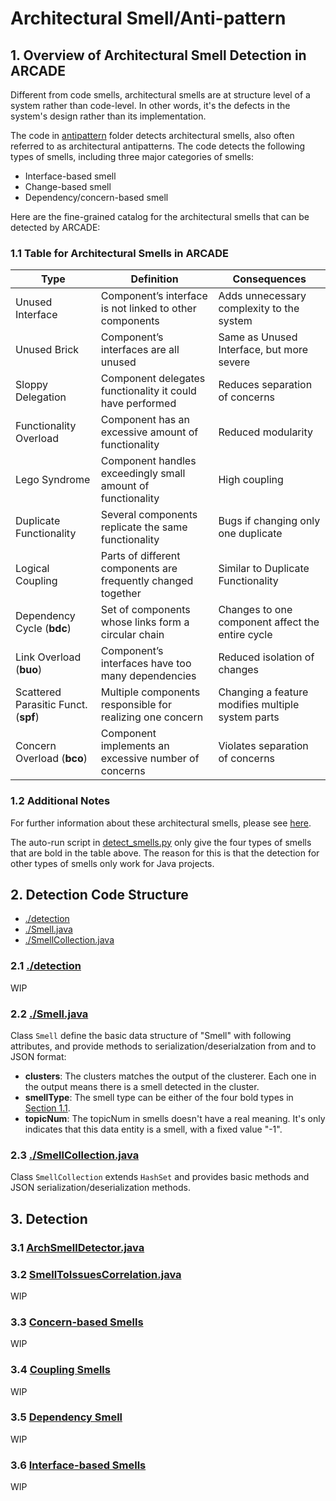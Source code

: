 # Architectural Smell/Anti-pattern

## 1. Overview of Architectural Smell Detection in ARCADE

Different from code smells, architectural smells are at structure level of a system rather than code-level.
In other words, it's the defects in the system's design rather than its implementation.

The code in [antipattern](./) folder detects architectural smells, also often referred to as architectural antipatterns.
The code detects the following types of smells, including three major categories of smells:
- Interface-based smell
- Change-based smell
- Dependency/concern-based smell

Here are the fine-grained catalog for the architectural smells that can be detected by ARCADE:

### 1.1 Table for Architectural Smells in ARCADE

| Type | Definition | Consequences |
| -------- | -------- | -------- |
| Unused Interface | Component’s interface is not linked to other components | Adds unnecessary complexity to the system |
| Unused Brick | Component’s interfaces are all unused | Same as Unused Interface, but more severe |
| Sloppy Delegation | Component delegates functionality it could have performed | Reduces separation of concerns |
| Functionality Overload | Component has an excessive amount of functionality | Reduced modularity |
| Lego Syndrome | Component handles exceedingly small amount of functionality | High coupling |
| Duplicate Functionality | Several components replicate the same functionality | Bugs if changing only one duplicate |
| Logical Coupling | Parts of different components are frequently changed together | Similar to Duplicate Functionality |
| Dependency Cycle (**bdc**) | Set of components whose links form a circular chain | Changes to one component affect the entire cycle |
| Link Overload (**buo**) | Component’s interfaces have too many dependencies | Reduced isolation of changes |
| Scattered Parasitic Funct. (**spf**) | Multiple components responsible for realizing one concern | Changing a feature modifies multiple system parts |
| Concern Overload (**bco**) | Component implements an excessive number of concerns | Violates separation of concerns |

### 1.2 Additional Notes

For further information about these architectural smells, please see [here](https://dl.acm.org/doi/10.1145/3368089.3417941).

The auto-run script in [detect_smells.py](../../../../../../../../scripts/detect_smells.py) only give the four types of smells that are bold in the table above.
The reason for this is that the detection for other types of smells only work for Java projects.

## 2. Detection Code Structure

- [./detection](./detection/)
- [./Smell.java](./Smell.java)
- [./SmellCollection.java](./SmellCollection.java)

### 2.1 [./detection](./detection/)

WIP

### 2.2 [./Smell.java](./Smell.java)

Class ```Smell``` define the basic data structure of "Smell" with following attributes, and provide methods to serialization/deserialzation from and to JSON format:
- **clusters**: The clusters matches the output of the clusterer. Each one in the output means there is a smell detected in the cluster.
- **smellType**: The smell type can be either of the four bold types in [Section 1.1](./README.MD/#11-table-for-architectural-smells-in-arcade).
- **topicNum**: The topicNum in smells doesn't have a real meaning. It's only indicates that this data entity is a smell, with a fixed value "-1".

### 2.3 [./SmellCollection.java](./SmellCollection.java)

Class ```SmellCollection``` extends ```HashSet``` and provides basic methods and JSON serialization/deserialization methods.

## 3. Detection

### 3.1 [ArchSmellDetector.java](./detection/ArchSmellDetector.java)



### 3.2 [SmellToIssuesCorrelation.java](./detection/SmellToIssuesCorrelation.java)

WIP

### 3.3 [Concern-based Smells](./detection/concern/)

WIP

### 3.4 [Coupling Smells](./detection/coupling/)

WIP

### 3.5 [Dependency Smell](./detection/dependency/)

WIP

### 3.6 [Interface-based Smells](./detection/interfacebased/)

WIP